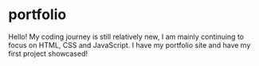 # portfolio

Hello! My coding journey is still relatively new, I am mainly continuing to focus on HTML, CSS and JavaScript. 
I have my portfolio site and have my first project showcased!
